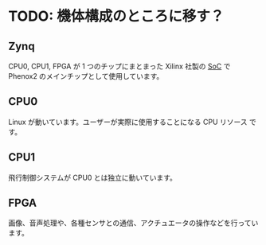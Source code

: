# TODO: 機体構成のところに移す？

## Zynq
CPU0, CPU1, FPGA が 1 つのチップにまとまった Xilinx 社製の [SoC](https://ja.wikipedia.org/wiki/System-on-a-chip) で Phenox2 のメインチップとして使用しています。## CPU0
Linux が動いています。ユーザーが実際に使用することになる CPU リソース です。## CPU1
飛行制御システムが CPU0 とは独立に動いています。## FPGA 
画像、音声処理や、各種センサとの通信、アクチュエータの操作などを行っています。